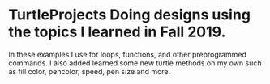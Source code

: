 # TurtleProjects Doing designs using the topics I learned in Fall 2019.
In these examples I use for loops, functions, and other preprogrammed commands. 
I also added learned some new turtle methods on my own such as fill color, pencolor, speed, pen size and more.
